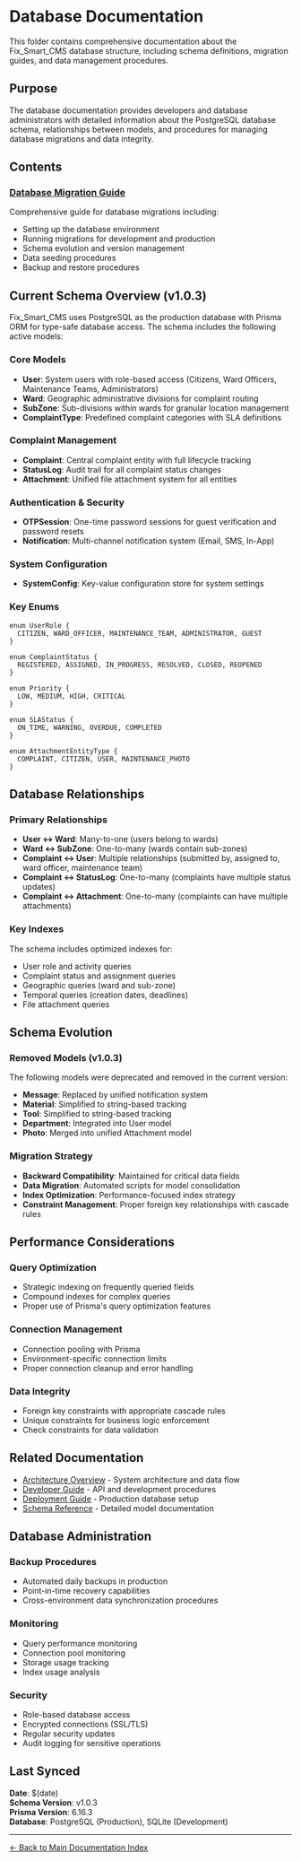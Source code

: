 # Database Documentation

This folder contains comprehensive documentation about the Fix_Smart_CMS database structure, including schema definitions, migration guides, and data management procedures.

## Purpose

The database documentation provides developers and database administrators with detailed information about the PostgreSQL database schema, relationships between models, and procedures for managing database migrations and data integrity.

## Contents

### [Database Migration Guide](./DB_MIGRATION_GUIDE.md)
Comprehensive guide for database migrations including:
- Setting up the database environment
- Running migrations for development and production
- Schema evolution and version management
- Data seeding procedures
- Backup and restore procedures

## Current Schema Overview (v1.0.3)

Fix_Smart_CMS uses PostgreSQL as the production database with Prisma ORM for type-safe database access. The schema includes the following active models:

### Core Models
- **User**: System users with role-based access (Citizens, Ward Officers, Maintenance Teams, Administrators)
- **Ward**: Geographic administrative divisions for complaint routing
- **SubZone**: Sub-divisions within wards for granular location management
- **ComplaintType**: Predefined complaint categories with SLA definitions

### Complaint Management
- **Complaint**: Central complaint entity with full lifecycle tracking
- **StatusLog**: Audit trail for all complaint status changes
- **Attachment**: Unified file attachment system for all entities

### Authentication & Security
- **OTPSession**: One-time password sessions for guest verification and password resets
- **Notification**: Multi-channel notification system (Email, SMS, In-App)

### System Configuration
- **SystemConfig**: Key-value configuration store for system settings

### Key Enums
```prisma
enum UserRole {
  CITIZEN, WARD_OFFICER, MAINTENANCE_TEAM, ADMINISTRATOR, GUEST
}

enum ComplaintStatus {
  REGISTERED, ASSIGNED, IN_PROGRESS, RESOLVED, CLOSED, REOPENED
}

enum Priority {
  LOW, MEDIUM, HIGH, CRITICAL
}

enum SLAStatus {
  ON_TIME, WARNING, OVERDUE, COMPLETED
}

enum AttachmentEntityType {
  COMPLAINT, CITIZEN, USER, MAINTENANCE_PHOTO
}
```

## Database Relationships

### Primary Relationships
- **User ↔ Ward**: Many-to-one (users belong to wards)
- **Ward ↔ SubZone**: One-to-many (wards contain sub-zones)
- **Complaint ↔ User**: Multiple relationships (submitted by, assigned to, ward officer, maintenance team)
- **Complaint ↔ StatusLog**: One-to-many (complaints have multiple status updates)
- **Complaint ↔ Attachment**: One-to-many (complaints can have multiple attachments)

### Key Indexes
The schema includes optimized indexes for:
- User role and activity queries
- Complaint status and assignment queries
- Geographic queries (ward and sub-zone)
- Temporal queries (creation dates, deadlines)
- File attachment queries

## Schema Evolution

### Removed Models (v1.0.3)
The following models were deprecated and removed in the current version:
- **Message**: Replaced by unified notification system
- **Material**: Simplified to string-based tracking
- **Tool**: Simplified to string-based tracking
- **Department**: Integrated into User model
- **Photo**: Merged into unified Attachment model

### Migration Strategy
- **Backward Compatibility**: Maintained for critical data fields
- **Data Migration**: Automated scripts for model consolidation
- **Index Optimization**: Performance-focused index strategy
- **Constraint Management**: Proper foreign key relationships with cascade rules

## Performance Considerations

### Query Optimization
- Strategic indexing on frequently queried fields
- Compound indexes for complex queries
- Proper use of Prisma's query optimization features

### Connection Management
- Connection pooling with Prisma
- Environment-specific connection limits
- Proper connection cleanup and error handling

### Data Integrity
- Foreign key constraints with appropriate cascade rules
- Unique constraints for business logic enforcement
- Check constraints for data validation

## Related Documentation

- [Architecture Overview](../architecture/README.md) - System architecture and data flow
- [Developer Guide](../developer/README.md) - API and development procedures
- [Deployment Guide](../deployment/README.md) - Production database setup
- [Schema Reference](../developer/SCHEMA_REFERENCE.md) - Detailed model documentation

## Database Administration

### Backup Procedures
- Automated daily backups in production
- Point-in-time recovery capabilities
- Cross-environment data synchronization procedures

### Monitoring
- Query performance monitoring
- Connection pool monitoring
- Storage usage tracking
- Index usage analysis

### Security
- Role-based database access
- Encrypted connections (SSL/TLS)
- Regular security updates
- Audit logging for sensitive operations

## Last Synced

**Date**: $(date)  
**Schema Version**: v1.0.3  
**Prisma Version**: 6.16.3  
**Database**: PostgreSQL (Production), SQLite (Development)

---

[← Back to Main Documentation Index](../README.md)